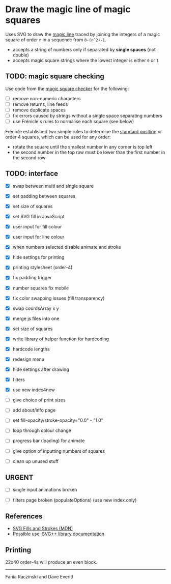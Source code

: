 # Draw the magic line of magic squares

Uses SVG to draw the [magic line](http://recmath.org/Magic%20Squares/transform.htm#Magic%20Lines) traced by joining the integers of a magic square of order `n` in a sequence from `0-(n^2)-1`.

- accepts a string of numbers only if separated by **single spaces** (not double)
- accepts magic square strings where the lowest integer is either `0` or `1`

## TODO: magic square checking

Use code from the [magic square checker](https://github.com/DaveEveritt/magic-square) for the following:

- [ ] remove non-numeric characters
- [ ] remove returns, line feeds
- [ ] remove duplicate spaces
- [ ] fix errors caused by strings without a single space separating numbers
- [ ] use Frénicle's rules to normalise each square (see below)

Frénicle established two simple rules to determine the [standard position](http://recmath.org/Magic%20Squares/transform.htm#Normalized%20position%20&%20Magic%20Lines) or order 4 squares, which can be used for any order:

- rotate the square until the smallest number in any corner is top left
- the second number in the top row must be lower than the first number in the second row

## TODO: interface

- [x] swap between multi and single square
- [x] set padding between squares
- [x] set size of squares
- [x] set SVG fill in JavaScript
- [x] user input for fill colour
- [x] user input for line colour
- [x] when numbers selected disable animate and stroke
- [x] hide settings for printing
- [x] printing stylesheet (order-4)
- [x] fix padding trigger
- [x] number squares fix mobile
- [x] fix color swapping issues (fill transparency)
- [x] swap coordsArray x y
- [x] merge js files into one
- [x] set size of squares
- [x] write library of helper function for hardcoding
- [x] hardcode lengths
- [x] redesign menu
- [x] hide settings after drawing
- [x] filters
- [x] use new index4new
- [ ] give choice of print sizes
- [ ] add about/info page
- [ ] set fill-opacity/stroke-opacity="0.0" - "1.0"
- [ ] loop through colour change
- [ ] progress bar (loading) for animate
- [ ] give option of inputting numbers of squares
- [ ] clean up unused stuff


## URGENT

- [ ] single input animations broken
- [ ] filters page broken (populateOptions) (use new index only)


## References

- [SVG Fills and Strokes (MDN)](https://developer.mozilla.org/en-US/docs/Web/SVG/Tutorial/Fills_and_Strokes)
- Possible use: [SVG++ library documentation](http://svgpp.org/index.html)

## Printing

22x40 order-4s will produce an even block.

---

Fania Raczinski and Dave Everitt

